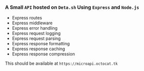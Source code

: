 ### A Small `API` hosted on `Deta.sh` Using `Express` and ```Node.js```

- Express routes
- Express middleware
- Express error handling
- Express request logging
- Express request parsing
- Express response formatting
- Express response caching
- Express response compression

This should be available at `https://microapi.octocat.tk`